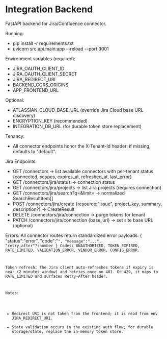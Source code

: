 # Integration Backend

FastAPI backend for Jira/Confluence connector.

Running:
- pip install -r requirements.txt
- uvicorn src.api.main:app --reload --port 3001

Environment variables (required):
- JIRA_OAUTH_CLIENT_ID
- JIRA_OAUTH_CLIENT_SECRET
- JIRA_REDIRECT_URI
- BACKEND_CORS_ORIGINS
- APP_FRONTEND_URL

Optional:
- ATLASSIAN_CLOUD_BASE_URL (override Jira Cloud base URL discovery)
- ENCRYPTION_KEY (recommended)
- INTEGRATION_DB_URL (for durable token store replacement)

Tenancy:
- All connector endpoints honor the X-Tenant-Id header; if missing, defaults to "default".

Jira Endpoints:
- GET /connectors -> list available connectors with per-tenant status {connected, scopes, expires_at, refreshed_at, last_error}
- GET /connectors/jira/status -> connection status
- GET /connectors/jira/projects -> list Jira projects (requires connection)
- GET /connectors/jira/search?q=<JQL>&limit=<n> -> normalized SearchResultItem[]
- POST /connectors/jira/create {resource:"issue", project_key, summary, description?} -> CreateResult
- DELETE /connectors/jira/connection -> purge tokens for tenant
- PATCH /connectors/jira/connection {base_url} -> set site base URL (optional)

Errors:
All connector routes return standardized error payloads:
{ "status":"error", "code":"<CODE>", "message":"...", "retry_after"?:number }
Codes: UNAUTHORIZED, TOKEN_EXPIRED, RATE_LIMITED, VALIDATION_ERROR, VENDOR_ERROR, CONFIG_ERROR.

Token refresh:
The Jira client auto-refreshes tokens if expiry is near (2 minutes window) and retries once on 401. On 429, it maps to RATE_LIMITED and surfaces Retry-After header.

Notes:
- Redirect URI is not taken from the frontend; it is read from env JIRA_REDIRECT_URI.
- State validation occurs in the existing auth flow; for durable storage/state, replace the in-memory token store.
